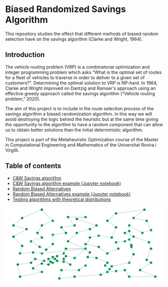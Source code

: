 # Biased Randomized Savings Algorithm
This repository studies the effect that different methods of biased random selection have on the savings algorithm (Clarke and Wright, 1964).

## Introduction

The vehicle routing problem (VRP) is a combinatorial optimization and integer programming problem which asks "What is the optimal set of routes for a fleet of vehicles to traverse in order to deliver to a given set of customers?". Determining the optimal solution to VRP is NP-hard. In 1964, Clarke and Wright improved on Dantzig and Ramser's approach using an effective greedy approach called the savings algorithm (“Vehicle routing problem,” 2020).

The aim of this project is to include in the route selection process of the savings algorithm a biased randomization algorithm. In this way we will avoid destroying the logic behind the heuristic but at the same time giving the opportunity to the algorithm to have a random component that can allow us to obtain better solutions than the initial deterministic algorithm.

This project is part of the Metaheuristic Optimization course of the Master in Computational Engineering and Mathematics of the Universitat Rovira i Virgilli.

## Table of contents
* [C&W Savings algorithm](https://github.com/glezmartin/Biased-Randomized-Savings-Algorithm/blob/main/src/savings_algorithm.py)
* [C&W Savings algorithm example (Jupyter notebook)](https://github.com/glezmartin/Biased-Randomized-Savings-Algorithm/blob/main/notebooks/C%26W%20Savings%20Algorithm.ipynb)
* [Random Biased Alternatives](https://github.com/glezmartin/Biased-Randomized-Savings-Algorithm/blob/main/src/random_biased_savings.py)
* [Random Biased Alternatives example (Jupyter notebook)](https://github.com/glezmartin/Biased-Randomized-Savings-Algorithm/blob/main/notebooks/Random%20Biased%20Savings%20with%20Theoretical%20Distributions.ipynb)
* [Testing algorithms with theoretical distributions](https://github.com/glezmartin/Biased-Randomized-Savings-Algorithm/blob/main/notebooks/Testing%20algorithms%20with%20theoretical%20distributions.ipynb)


![](https://github.com/glezmartin/Biased-Randomized-Savings-Algorithm/blob/main/reports/figures/MCS_solution.png)
